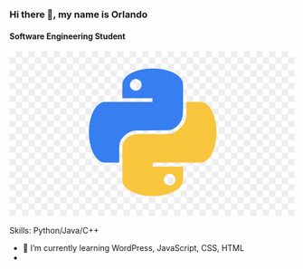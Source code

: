 
### Hi there 👋, my name is Orlando
#### Software Engineering Student
![Software Engineering Student](https://github.com/phenomhunter/phenomhunter/blob/main/python.jpg)


Skills: Python/Java/C++

- 🌱 I’m currently learning WordPress, JavaScript, CSS, HTML 
- 





